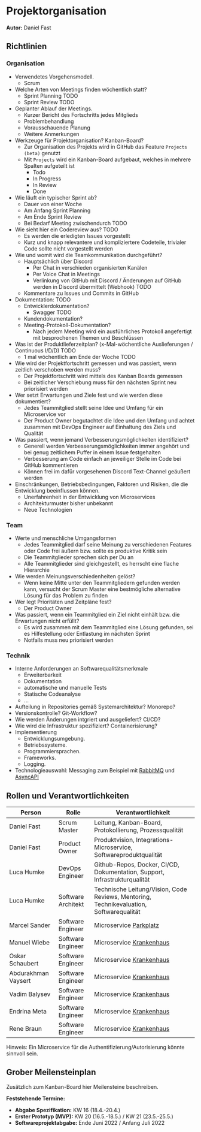 # Projektorganisation

**Autor:** Daniel Fast

## Richtlinien

### Organisation

- Verwendetes Vorgehensmodell.
  - Scrum
- Welche Arten von Meetings finden wöchentlich statt?
  - Sprint Planning TODO
  - Sprint Review TODO
- Geplanter Ablauf der Meetings.
  - Kurzer Bericht des Fortschritts jedes Mitglieds
  - Problembehandlung
  - Vorausschauende Planung
  - Weitere Anmerkungen
- Werkzeuge für Projektorganisation? Kanban-Board?
  - Zur Organisation des Projekts wird in GitHub das Feature `Projects (beta)` genutzt
  - Mit `Projects` wird ein Kanban-Board aufgebaut, welches in mehrere Spalten aufgeteilt ist
    - Todo
    - In Progress
    - In Review
    - Done
- Wie läuft ein typischer Sprint ab?
  - Dauer von einer Woche
  - Am Anfang Sprint Planning
  - Am Ende Sprint Review
  - Bei Bedarf Meeting zwischendurch TODO
- Wie sieht hier ein Codereview aus? TODO
  - Es werden die erledigten Issues vorgestellt
  - Kurz und knapp relevantere und kompliziertere Codeteile, trivialer Code sollte nicht vorgestellt werden
- Wie und womit wird die Teamkommunikation durchgeführt?
  - Hauptsächlich über Discord
    - Per Chat in verschieden organisierten Kanälen
    - Per Voice Chat in Meetings
    - Verlinkung von GitHub mit Discord / Änderungen auf GitHub werden in Discord übermittelt (Webhook) TODO
  - Kommentare zu Issues und Commits in GitHub
- Dokumentation: TODO
  - Entwicklerdokumentation?
    - Swagger TODO
  - Kundendokumentation?
  - Meeting-Protokoll-Dokumentation?
    - Nach jedem Meeting wird ein ausführliches Protokoll angefertigt mit besprochenen Themen und Beschlüssen
- Was ist der Produktlieferzeitplan? (x-Mal-wöchentliche Auslieferungen / Continuous I/D/D) TODO
  - 1 mal wöchentlich am Ende der Woche TODO
- Wie wird der Projektfortschritt gemessen und was passiert, wenn zeitlich verschoben werden muss?
  - Der Projektfortschritt wird mittels des Kanban Boards gemessen
  - Bei zeitlicher Verschiebung muss für den nächsten Sprint neu priorisiert werden
- Wer setzt Erwartungen und Ziele fest und wie werden diese dokumentiert?
  - Jedes Teammitglied stellt seine Idee und Umfang für ein Microservice vor
  - Der Product Owner begutachtet die Idee und den Umfang und achtet zusammen mit DevOps Engineer auf Einhaltung des Ziels und Qualität
- Was passiert, wenn jemand Verbesserungsmöglichkeiten identifiziert?
  - Generell werden Verbesserungsmöglichkeiten immer angehört und bei genug zeitlichem Puffer in einem Issue festgehalten
  - Verbesserung am Code einfach an jeweiliger Stelle im Code bei GitHub kommentieren
  - Können frei im dafür vorgesehenen Discord Text-Channel geäußert werden
- Einschränkungen, Betriebsbedingungen, Faktoren und Risiken, die die Entwicklung beeinflussen können.
  - Unerfahrenheit in der Entwicklung von Microservices
  - Architekturmuster bisher unbekannt
  - Neue Technologien

### Team

- Werte und menschliche Umgangsformen
  - Jedes Teammitglied darf seine Meinung zu verschiedenen Features oder Code frei äußern bzw. sollte es produktive Kritik sein
  - Die Teammitglieder sprechen sich per Du an
  - Alle Teammitglieder sind gleichgestellt, es herrscht eine flache Hierarchie
- Wie werden Meinungsverschiedenheiten gelöst?
  - Wenn keine Mitte unter den Teammitgliedern gefunden werden kann, versucht der Scrum Master eine bestmögliche alternative Lösung für das Problem zu finden
- Wer legt Prioritäten und Zeitpläne fest?
  - Der Product Owner
- Was passiert, wenn ein Teammitglied ein Ziel nicht einhält bzw. die Erwartungen nicht erfüllt?
  - Es wird zusammen mit dem Teammitglied eine Lösung gefunden, sei es Hilfestellung oder Entlastung im nächsten Sprint
  - Notfalls muss neu priorisiert werden

### Technik

- Interne Anforderungen an Softwarequalitätsmerkmale 
  - Erweiterbarkeit
  - Dokumentation
  - automatische und manuelle Tests
  - Statische Codeanalyse
  - ...
- Aufteilung in Repositories gemäß Systemarchitektur? Monorepo?
- Versionskontrolle? Git-Workflow?
- Wie werden Änderungen intgriert und ausgeliefert? CI/CD? 
- Wie wird die Infrastruktur spezifiziert? Containerisierung?
- Implementierung
  - Entwicklungsumgebung.
  - Betriebssysteme.
  - Programmiersprachen.
  - Frameworks.
  - Logging.
- Technologieauswahl: Messaging zum Beispiel mit [RabbitMQ](https://www.rabbitmq.com/) und [AsyncAPI](https://www.asyncapi.com/)

## Rollen und Verantwortlichkeiten

| Person | Rolle | Verantwortlichkeit |
|----------|-----------|-----------|
| Daniel Fast | Scrum Master | Leitung, Kanban-Board, Protokollierung, Prozessqualität |
| Daniel Fast | Product Owner | Produktvision, Integrations-Microservice, Softwareproduktqualität |
| Luca Humke | DevOps Engineer | Github-Repos, Docker, CI/CD, Dokumentation, Support, Infrastrukturqualität | 
| Luca Humke  | Software Architekt | Technische Leitung/Vision, Code Reviews, Mentoring, Technikevaluation, Softwarequalität |
| Marcel Sander | Software Engineer | Microservice [Parkplatz](parkplatz/index) |
| Manuel Wiebe | Software Engineer | Microservice [Krankenhaus](krankenhaus/index) |
| Oskar Schaubert | Software Engineer | Microservice [Krankenhaus](krankenhaus/index) |
| Abdurakhman Vaysert | Software Engineer | Microservice [Krankenhaus](krankenhaus/index) |
| Vadim Balysev | Software Engineer | Microservice [Krankenhaus](krankenhaus/index) |
| Endrina Meta | Software Engineer | Microservice [Krankenhaus](krankenhaus/index) |
| Rene Braun | Software Engineer | Microservice [Krankenhaus](krankenhaus/index) |

Hinweis: Ein Microservice für die Authentifizierung/Autorisierung könnte sinnvoll sein.

## Grober Meilensteinplan

Zusätzlich zum Kanban-Board hier Meilensteine beschreiben.

**Feststehende Termine:**

* **Abgabe Spezifikation:** KW 16 (18.4.-20.4.)
* **Erster Prototyp (MVP):** KW 20 (16.5.-18.5.) / KW 21 (23.5.-25.5.)
* **Softwareprojektabgabe:** Ende Juni 2022 / Anfang Juli 2022

